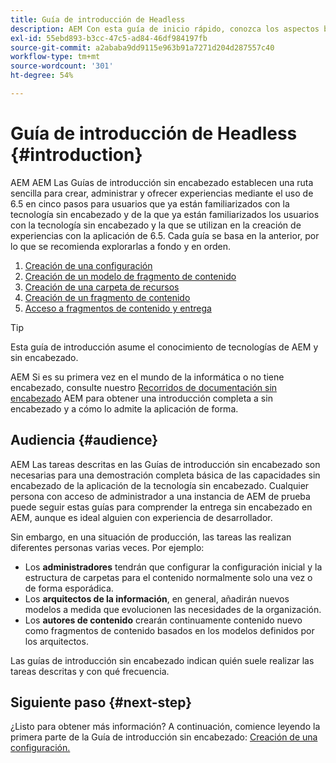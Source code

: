 ```yaml
---
title: Guía de introducción de Headless
description: AEM Con esta guía de inicio rápido, conozca los aspectos básicos de las potentes capacidades sin encabezado de 6.5, como los modelos de contenido, los fragmentos de contenido y la API de GraphQL.
exl-id: 55ebd893-b3cc-47c5-ad84-46df984197fb
source-git-commit: a2ababa9dd9115e963b91a7271d204d287557c40
workflow-type: tm+mt
source-wordcount: '301'
ht-degree: 54%

---
```


# Guía de introducción de Headless {#introduction}

AEM AEM Las Guías de introducción sin encabezado establecen una ruta sencilla para crear, administrar y ofrecer experiencias mediante el uso de 6.5 en cinco pasos para usuarios que ya están familiarizados con la tecnología sin encabezado y de la que ya están familiarizados los usuarios con la tecnología sin encabezado y la que se utilizan en la creación de experiencias con la aplicación de 6.5. Cada guía se basa en la anterior, por lo que se recomienda explorarlas a fondo y en orden.

1. [Creación de una configuración](create-configuration.md)
1. [Creación de un modelo de fragmento de contenido](create-content-model.md)
1. [Creación de una carpeta de recursos](create-assets-folder.md)
1. [Creación de un fragmento de contenido](create-content-fragment.md)
1. [Acceso a fragmentos de contenido y entrega](create-api-request.md)

>[!TIP]
>
>Esta guía de introducción asume el conocimiento de tecnologías de AEM y sin encabezado.
>
>AEM Si es su primera vez en el mundo de la informática o no tiene encabezado, consulte nuestro [Recorridos de documentación sin encabezado](/help/journey-headless/home.md) AEM para obtener una introducción completa a sin encabezado y a cómo lo admite la aplicación de forma.

## Audiencia {#audience}

AEM Las tareas descritas en las Guías de introducción sin encabezado son necesarias para una demostración completa básica de las capacidades sin encabezado de la aplicación de la tecnología sin encabezado. Cualquier persona con acceso de administrador a una instancia de AEM de prueba puede seguir estas guías para comprender la entrega sin encabezado en AEM, aunque es ideal alguien con experiencia de desarrollador.

Sin embargo, en una situación de producción, las tareas las realizan diferentes personas varias veces. Por ejemplo:

* Los **administradores** tendrán que configurar la configuración inicial y la estructura de carpetas para el contenido normalmente solo una vez o de forma esporádica.
* Los **arquitectos de la información**, en general, añadirán nuevos modelos a medida que evolucionen las necesidades de la organización.
* Los **autores de contenido** crearán continuamente contenido nuevo como fragmentos de contenido basados en los modelos definidos por los arquitectos.

Las guías de introducción sin encabezado indican quién suele realizar las tareas descritas y con qué frecuencia.

## Siguiente paso {#next-step}

¿Listo para obtener más información? A continuación, comience leyendo la primera parte de la Guía de introducción sin encabezado: [Creación de una configuración.](create-configuration.md)
